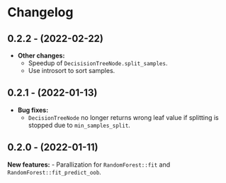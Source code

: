# Changelog

## 0.2.2 - (2022-02-22)

- **Other changes:**
    - Speedup of `DecisisionTreeNode.split_samples`.
    - Use introsort to sort samples.

## 0.2.1 - (2022-01-13)

- **Bug fixes:**
    - `DecisionTreeNode` no longer returns wrong leaf value if splitting is stopped
      due to `min_samples_split`.  

## 0.2.0 - (2022-01-11)

**New features:**
    - Parallization for `RandomForest::fit` and `RandomForest::fit_predict_oob`.